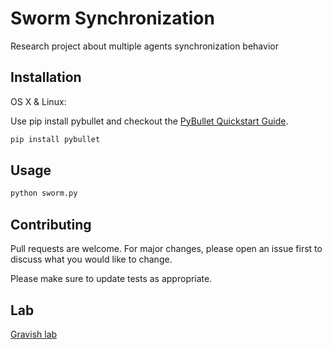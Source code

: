 # Sworm Synchronization

Research project about multiple agents synchronization behavior

## Installation

OS X & Linux:

Use pip install pybullet and checkout the [PyBullet Quickstart Guide](https://docs.google.com/document/d/10sXEhzFRSnvFcl3XxNGhnD4N2SedqwdAvK3dsihxVUA/edit#heading=h.2ye70wns7io3).

```bash
pip install pybullet
```

## Usage

```python
python sworm.py
```

## Contributing
Pull requests are welcome. For major changes, please open an issue first to discuss what you would like to change.

Please make sure to update tests as appropriate.

## Lab
[Gravish lab](http://gravishlab.ucsd.edu/index.html)
